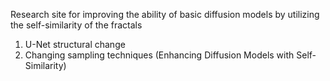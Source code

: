 Research site for improving the ability of basic diffusion models by utilizing the self-similarity of the fractals
1. U-Net structural change
2. Changing sampling techniques
(Enhancing Diffusion Models with Self-Similarity)  
